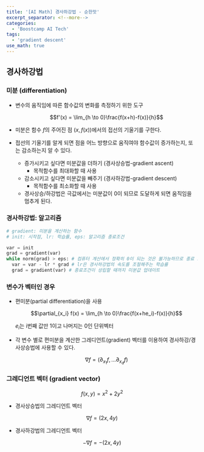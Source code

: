 ```yaml
---
title: '[AI Math] 경사하강법 - 순한맛'
excerpt_separator: <!--more-->
categories:
  - 'Boostcamp AI Tech'
tags:
  - 'gradient descent'
use_math: true
---
```


## 경사하강법

### 미분 (differentiation)
- 변수의 움직임에 따른 함수값의 변화를 측정하기 위한 도구  
    
  $$f'(x) = \lim_{h \to 0}\frac{f(x+h)-f(x)}{h}$$
    
- 미분은 함수 $f$의 주어진 점 $(x, f(x))$에서의 접선의 기울기를 구한다.
- 접선의 기울기를 알게 되면 점을 어느 방향으로 움직여야 함수값이 증가하는지, 또는 감소하는지 알 수 있다. 
  - 증가시키고 싶다면 미분값을 더하기 (경사상승법-gradient ascent)
    - 목적함수를 최대화할 때 사용
  - 감소시키고 싶다면 미분값을 빼주기 (경사하강법-gradient descent)
    - 목적함수를 최소화할 때 사용
  - 경사상승/하강법은 극값에서는 미분값이 0이 되므로 도달하게 되면 움직임을 멈추게 된다.
    
### 경사하강법: 알고리즘
```py
# gradient: 미분을 계산하는 함수
# init: 시작점, lr: 학습률, eps: 알고리즘 종료조건

var = init
grad = gradient(var)
while norm(grad) > eps: # 컴퓨터 계산에서 정확히 0이 되는 것은 불가능하므로 종료 조건(eps)을 설정
  var = var - lr * grad # lr은 경사하강법의 속도를 조절해주는 학습률
  grad = gradient(var) # 종료조건이 성립할 때까지 미분값 업데이트
```

### 변수가 벡터인 경우 
- 편미분(partial differentiation)을 사용  

  $$\partial_{x_i} f(x) = \lim_{h \to 0}\frac{f(x+he_i)-f(x)}{h}$$ 
  
  $e_i$는 i번째 값만 1이고 나머지는 0인 단위벡터
- 각 변수 별로 편미분을 계산한 그레디언트(gradient) 벡터를 이용하여 경사하강/경사상승법에 사용할 수 있다.

  $$\nabla f = (\partial_{x_1}f, ... \partial_{x_d}f)$$  
    
### 그레디언트 벡터 (gradient vector)

$$ f(x, y) = x^2 + 2y^2 $$  

- 경사상승법의 그레디언트 벡터

$$\nabla f = (2x, 4y)$$    

- 경사하강법의 그레디언트 벡터

$$-\nabla f = -(2x, 4y)$$  
